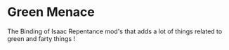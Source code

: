 # Green Menace
 The Binding of Isaac Repentance mod's that adds a lot of things related to green and farty things !
